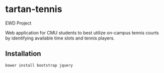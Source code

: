 # tartan-tennis
EWD Project

Web application for CMU students to best utilize on-campus tennis courts by identifying available time slots and tennis players.

## Installation

	bower install bootstrap jquery
